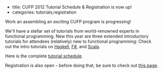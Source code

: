 - title: CUFP 2012 Tutorial Schedule & Registration is now up!
- categories: tutorials,registration

Work an assembling an exciting CUFP program is progressing!

We'll have a stellar set of tutorials from world-renowned experts in
functional programming. New this year are three extended introductory
tutorials for attendees \(relatively\) new to functional programming:
Check out the intro tutorials on
[Haskell](http://cufp.org/2012/introductory-haskell-concurrent-haskell-jeremy-gib-day1.html),
[F#](http://cufp.org/2012/functional-concepts-real-world-f-tomas-petricek-un.html),
and
[Scala](http://cufp.org/2012/scala-primer-heiko-seeberger-typesafe.html).

Here is the complete [tutorial schedule](http://cufp.org/2012/index.html#Day1ThuSep13thTutorials).

Registration is also open \- before doing that, be sure to check out [this page](http://cufp.org/2012/registration.html).

